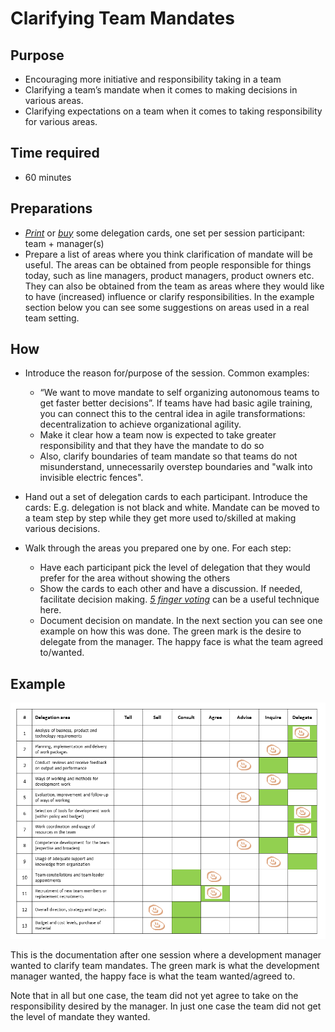 # Clarifying Team Mandates

## Purpose

* Encouraging more initiative and responsibility taking in a team
* Clarifying a team’s mandate when it comes to making decisions in various areas.
* Clarifying expectations on a team when it comes to taking responsibility for various areas.

## Time required

*   60 minutes

## Preparations
* [*Print*](https://management30.com/practice/delegation-poker/#download) or [*buy*](https://management30.com/shop/delegation-poker-cards/) some delegation cards, one set per session participant: team + manager(s) 
* Prepare a list of areas where you think clarification of mandate will be useful. The areas can be obtained from people responsible for things today, such as line managers, product managers, product owners etc. They can also be obtained from the team as areas where they would like to have (increased) influence or clarify responsibilities. 
In the example section below you can see some suggestions on areas used in a real team setting.


## How

* Introduce the reason for/purpose of the session. Common examples:
	* “We want to move mandate to self organizing autonomous teams to get faster better decisions”. If teams have had basic agile training, you can connect this to the central idea in agile transformations: decentralization to achieve organizational agility.
	* Make it clear how a team now is expected to take greater responsibility and that they have the mandate to do so
	* Also, clarify boundaries of team mandate so that teams do not misunderstand, unnecessarily overstep boundaries and "walk into invisible electric fences".

* Hand out a set of delegation cards to each participant. Introduce the cards: E.g. delegation is not black and white. Mandate can be moved to a team step by step while they get more used to/skilled at making various decisions.

* Walk through the areas you prepared one by one. For each step:
	* Have each participant pick the level of delegation that they would prefer for the area without showing the others
	* Show the cards to each other and have a discussion. If needed, facilitate decision making. [*5 finger voting*](https://proagileab.github.io/agile-team-development/guides/Ground-Rules-and-Decision-Making.html) can be a useful technique here. 
	* Document decision on mandate. In the next section you can see one example on how this was done. The green mark is the desire to delegate from the manager. The happy face is what the team agreed to/wanted.

## Example
<img src="images/delegation-board-example.png" >

This is the documentation after one session where a development manager wanted to clarify team mandates. The green mark is what the development manager wanted, the happy face is what the team wanted/agreed to.

Note that in all but one case, the team did not yet agree to take on the responsibility desired by the manager. In just one case the team did not get the level of mandate they wanted.



